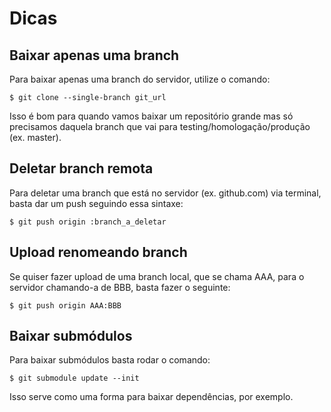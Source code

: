 Dicas
=====

Baixar apenas uma branch
------------------------

Para baixar apenas uma branch do servidor, utilize o comando:

~~~
$ git clone --single-branch git_url
~~~

Isso é bom para quando vamos baixar um repositório grande mas só precisamos daquela branch que vai para testing/homologação/produção (ex. master).

Deletar branch remota
---------------------

Para deletar uma branch que está no servidor (ex. github.com) via terminal, basta dar um push seguindo essa sintaxe:

~~~
$ git push origin :branch_a_deletar
~~~

Upload renomeando branch
------------------------

Se quiser fazer upload de uma branch local, que se chama AAA, para o servidor chamando-a de BBB, basta fazer o seguinte:

~~~
$ git push origin AAA:BBB
~~~

Baixar submódulos
-----------------

Para baixar submódulos basta rodar o comando:

~~~
$ git submodule update --init
~~~

Isso serve como uma forma para baixar dependências, por exemplo.
